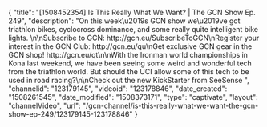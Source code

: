 {
    "title": "[1508452354] Is This Really What We Want? | The GCN Show Ep. 249",
    "description": "On this week\u2019s GCN show we\u2019ve got triathlon bikes, cyclocross dominance, and some really quite intelligent bike lights. \n\nSubscribe to GCN: http:\/\/gcn.eu\/SubscribeToGCN\nRegister your interest in the GCN Club: http:\/\/gcn.eu\/qu\nGet exclusive GCN gear in the GCN shop! http:\/\/gcn.eu\/qt\n\nWith the Ironman world championships in Kona last weekend, we have been seeing some weird and wonderful tech from the triathlon world. But should the UCI allow some of this tech to be used in road racing?\n\nCheck out the new KickStarter from SeeSense ",
    "channelid": "123179145",
    "videoid": "123178846",
    "date_created": "1508261545",
    "date_modified": "1508373171",
    "type": "captivate",
    "layout": "channelVideo",
    "url": "\/gcn-channel\/is-this-really-what-we-want-the-gcn-show-ep-249\/123179145-123178846"
}